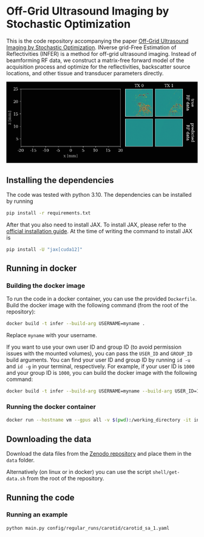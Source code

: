 # Off-Grid Ultrasound Imaging by Stochastic Optimization
This is the code repository accompanying the paper [Off-Grid Ultrasound Imaging by Stochastic Optimization](https://arxiv.org/abs/2407.02285).
INverse grid-Free Estimation of Reflectivities (INFER) is a method for off-grid ultrasound imaging. Instead of beamforming RF data, we construct a matrix-free forward model of the acquisition process and optimize for the reflectivities, backscatter source locations, and other tissue and transducer parameters directly.

![A figure from the paper showing a comparison of results.](assets/fitting.gif)

## Installing the dependencies
The code was tested with python 3.10. The dependencies can be installed by running
```bash
pip install -r requirements.txt
```
After that you also need to install JAX. To install JAX, please refer to the [official installation guide](https://jax.readthedocs.io/en/latest/installation.html).
At the time of writing the command to install JAX is
```bash
pip install -U "jax[cuda12]"
```

## Running in docker
### Building the docker image
To run the code in a docker container, you can use the provided `Dockerfile`. Build the docker image with the following command (from the root of the repository): 
```bash
docker build -t infer --build-arg USERNAME=myname .
```

Replace `myname` with your username.

If you want to use your own user ID and group ID (to avoid permission issues with the mounted volumes), you can pass the `USER_ID` and `GROUP_ID` build arguments. You can find your user ID and group ID by running `id -u` and `id -g` in your terminal, respectively.
For example, if your user ID is `1000` and your group ID is `1000`, you can build the docker image with the following command:

```bash
docker build -t infer --build-arg USERNAME=myname --build-arg USER_ID=1000 --build-arg GROUP_ID=1000 .
```

### Running the docker container
```bash
docker run --hostname vm --gpus all -v $(pwd):/working_directory -it infer bash
```

## Downloading the data
Download the data files from the [Zenodo repository](https://zenodo.org/records/14925758) and place them in the `data` folder.

Alternatively (on linux or in docker) you can use the script `shell/get-data.sh` from the root of the repository.

## Running the code
### Running an example
```bash
python main.py config/regular_runs/carotid/carotid_sa_1.yaml
```

